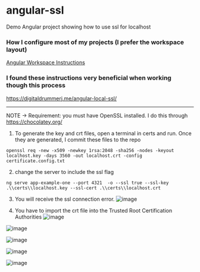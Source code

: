 # angular-ssl

Demo Angular project showing how to use ssl for localhost

### How I configure most of my projects (I prefer the workspace layout)

[Angular Workspace Instructions](https://thesoftwarearchitect.com/create-new-angular-workspace/)

### I found these instructions very beneficial when working though this process

https://digitaldrummerj.me/angular-local-ssl/

---

NOTE -> Requirement: you must have OpenSSL installed. I do this through https://chocolatey.org/

1. To generate the key and crt files, open a terminal in certs and run. Once they are generated, I commit these files to the repo

```
openssl req -new -x509 -newkey 1rsa:2048 -sha256 -nodes -keyout localhost.key -days 3560 -out localhost.crt -config certificate.config.txt
```

2. change the server to include the ssl flag

```
ng serve app-example-one --port 4321  -o --ssl true --ssl-key .\\certs\\localhost.key --ssl-cert .\\certs\\localhost.crt
```

3. You will receive the ssl connection error.
   ![image](https://user-images.githubusercontent.com/1365728/232142495-5502d586-96e7-4c91-ac5c-403f6ed63134.png)

4. You have to import the crt file into the Trusted Root Certification Authorities
   ![image](https://user-images.githubusercontent.com/1365728/232142528-80c601c6-11fb-4959-96f6-6ee2277c914d.png)

![image](https://user-images.githubusercontent.com/1365728/232142545-81b849a1-71dc-4f2d-a662-14a59c27cf6d.png)

![image](https://user-images.githubusercontent.com/1365728/232142568-9a145116-cb6c-4ec8-9dc0-d0c4e988936d.png)

![image](https://user-images.githubusercontent.com/1365728/232142584-870b9eba-0398-469f-a690-4ca262fa1d5d.png)

![image](https://user-images.githubusercontent.com/1365728/232142599-4d327610-8da3-413a-943b-6027a61410b0.png)
